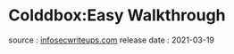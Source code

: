 # Colddbox:Easy Walkthrough
source : [infosecwriteups.com](https://infosecwriteups.com/colddbox-easy-vulnhub-walkthrough-cac3680e03c2)
release date : 2021-03-19
